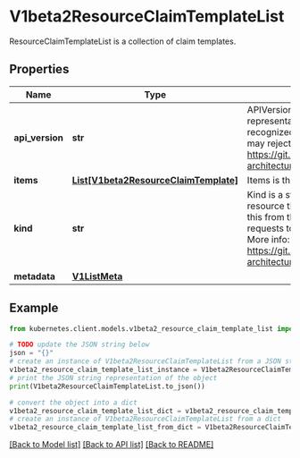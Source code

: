 # V1beta2ResourceClaimTemplateList

ResourceClaimTemplateList is a collection of claim templates.

## Properties

Name | Type | Description | Notes
------------ | ------------- | ------------- | -------------
**api_version** | **str** | APIVersion defines the versioned schema of this representation of an object. Servers should convert recognized schemas to the latest internal value, and may reject unrecognized values. More info: https://git.k8s.io/community/contributors/devel/sig-architecture/api-conventions.md#resources | [optional] 
**items** | [**List[V1beta2ResourceClaimTemplate]**](V1beta2ResourceClaimTemplate.md) | Items is the list of resource claim templates. | 
**kind** | **str** | Kind is a string value representing the REST resource this object represents. Servers may infer this from the endpoint the kubernetes.client submits requests to. Cannot be updated. In CamelCase. More info: https://git.k8s.io/community/contributors/devel/sig-architecture/api-conventions.md#types-kinds | [optional] 
**metadata** | [**V1ListMeta**](V1ListMeta.md) |  | [optional] 

## Example

```python
from kubernetes.client.models.v1beta2_resource_claim_template_list import V1beta2ResourceClaimTemplateList

# TODO update the JSON string below
json = "{}"
# create an instance of V1beta2ResourceClaimTemplateList from a JSON string
v1beta2_resource_claim_template_list_instance = V1beta2ResourceClaimTemplateList.from_json(json)
# print the JSON string representation of the object
print(V1beta2ResourceClaimTemplateList.to_json())

# convert the object into a dict
v1beta2_resource_claim_template_list_dict = v1beta2_resource_claim_template_list_instance.to_dict()
# create an instance of V1beta2ResourceClaimTemplateList from a dict
v1beta2_resource_claim_template_list_from_dict = V1beta2ResourceClaimTemplateList.from_dict(v1beta2_resource_claim_template_list_dict)
```
[[Back to Model list]](../README.md#documentation-for-models) [[Back to API list]](../README.md#documentation-for-api-endpoints) [[Back to README]](../README.md)


